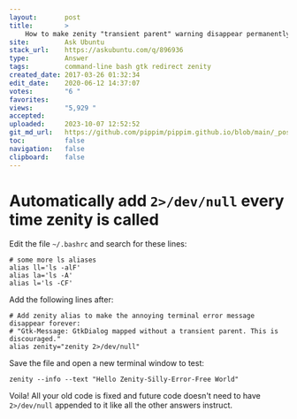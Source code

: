 ```yaml
---
layout:       post
title:        >
    How to make zenity "transient parent" warning disappear permanently
site:         Ask Ubuntu
stack_url:    https://askubuntu.com/q/896936
type:         Answer
tags:         command-line bash gtk redirect zenity
created_date: 2017-03-26 01:32:34
edit_date:    2020-06-12 14:37:07
votes:        "6 "
favorites:    
views:        "5,929 "
accepted:     
uploaded:     2023-10-07 12:52:52
git_md_url:   https://github.com/pippim/pippim.github.io/blob/main/_posts/2017/2017-03-26-How-to-make-zenity-_transient-parent_-warning-disappear-permanently.md
toc:          false
navigation:   false
clipboard:    false
---
```


# Automatically add `2>/dev/null` every time zenity is called

Edit the file `~/.bashrc` and search for these lines:

``` 
# some more ls aliases
alias ll='ls -alF'
alias la='ls -A'
alias l='ls -CF'
```

Add the following lines after:

``` 
# Add zenity alias to make the annoying terminal error message disappear forever:
# "Gtk-Message: GtkDialog mapped without a transient parent. This is discouraged."
alias zenity="zenity 2>/dev/null"
```

Save the file and open a new terminal window to test:

``` 
zenity --info --text "Hello Zenity-Silly-Error-Free World"
```

Voila! All your old code is fixed and future code doesn't need to have `2>/dev/null` appended to it like all the other answers instruct.

